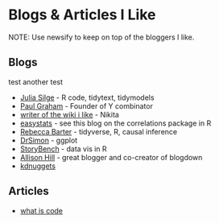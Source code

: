 # Blogs & Articles I Like

NOTE: Use newsify to keep on top of the bloggers I like. 

## Blogs
test
another test
* [Julia Silge](https://juliasilge.com/) - R code, tidytext, tidymodels
* [Paul Graham](http://www.paulgraham.com/articles.html) - Founder of Y combinator
* [writer of the wiki i like](https://nikitavoloboev.xyz/) - Nikita
* [easystats](https://easystats.github.io/blog/posts/correlation_presentation/) - see this blog on the correlations package in R
* [Rebecca Barter](https://www.rebeccabarter.com/blog/2019-03-07_reproducible_pipeline/) - tidyverse, R, causal inference 
* [DrSimon](https://drsimonj.svbtle.com/) - ggplot
* [StoryBench](https://www.storybench.org/category/how-to/) - data vis in R
* [Allison Hill](https://alison.rbind.io/) - great blogger and co-creator of blogdown
* [kdnuggets](https://www.kdnuggets.com/datasets/index.html)

## Articles
* [what is code](https://www.bloomberg.com/graphics/2015-paul-ford-what-is-code/)










